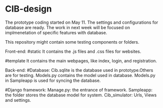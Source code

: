 # CIB-design
The prototype coding started on May 11.
The settings and configurations for database are ready.
The work in next week will be focused on implmenetation of specific features with database. 

This repository might contain some testing components or folders. 

Front-end:
#static 
It contains the .js files and .css files for websites. 

#template
It contains the main webpages, like index, login, and registration. 

Back-end:
#Database:
Cib.sqlite is the database used in prototype.Others are for testing. 
Models.py contains the model used in database.
Models.py in Sampleapp is used for syncing the database.

#Django framework:
Manage.py: the entrance of framework.
Sampleapp: the folder stores the database model for system.
Cib_simulator: Urls, Views and settings. 






